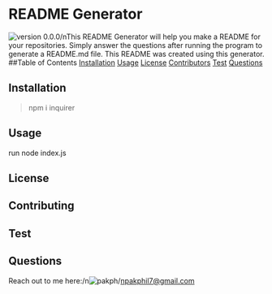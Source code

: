 # README Generator
![version 0.0.0](https://img.shields.io/badge/version-0.0.0-blue)/nThis README Generator will help you make a README for your repositories. Simply answer the questions after running the program to generate a README.md file. This README was created using this generator.
##Table of Contents
[Installation](#installation)
[Usage](#usage)
[License](#license)
[Contributors](#contributors)
[Test](#test)
[Questions](#questions)
## Installation
> npm i inquirer
## Usage
run node index.js
## License

## Contributing

## Test

## Questions
Reach out to me here:/n![pakph](https://avatars2.githubusercontent.com/u/59977843?v=4)/npakphil7@gmail.com
